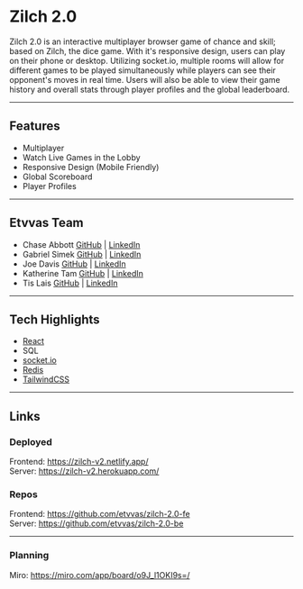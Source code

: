 # Zilch 2.0

Zilch 2.0 is an interactive multiplayer browser game of chance and skill; based on Zilch, the dice game. With it's responsive design, users can play on their phone or desktop. Utilizing socket.io, multiple rooms will allow for different games to be played simultaneously while players can see their opponent's moves in real time. Users will also be able to view their game history and overall stats through player profiles and the global leaderboard.

---

## Features

- Multiplayer
- Watch Live Games in the Lobby
- Responsive Design (Mobile Friendly)
- Global Scoreboard
- Player Profiles

---

## Etvvas Team

- Chase Abbott [GitHub](https://github.com/chase-abbott) | [LinkedIn](https://www.linkedin.com/in/chase-abbott/)
- Gabriel Simek [GitHub](https://github.com/gabrielsimek) | [LinkedIn](https://www.linkedin.com/in/gabrielsimek/)
- Joe Davis [GitHub](https://github.com/jdavisfsdev) | [LinkedIn](https://www.linkedin.com/in/joedavis-fsdev/)
- Katherine Tam [GitHub](https://github.com/katherinemtam) | [LinkedIn](https://www.linkedin.com/in/katherinemtam/)
- Tis Lais [GitHub](https://github.com/tislais) | [LinkedIn](https://www.linkedin.com/in/tislais/)

---

## Tech Highlights

- [React](https://reactjs.org/)
- SQL
- [socket.io](https://socket.io/)
- [Redis](https://redis.io/)
- [TailwindCSS](https://tailwindcss.com/)

---

## Links

### Deployed

Frontend: https://zilch-v2.netlify.app/ <br>
Server: https://zilch-v2.herokuapp.com/

### Repos

Frontend: https://github.com/etvvas/zilch-2.0-fe <br>
Server: https://github.com/etvvas/zilch-2.0-be

---

### Planning

Miro: https://miro.com/app/board/o9J_l1OKI9s=/

